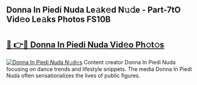## Donna In Piedi Nuda Le𝚊k𝚎d N𝚞𝚍e - Part-7tO Vid𝚎o Le𝚊ks Photos FS10B

# <h2><a href="http://fbct6h.evod.top/?m=Donna+In+Piedi+Nuda">🔗 👉🔴 Donna In Piedi Nuda Vid𝚎o Ph𝚘t𝚘s</a></h2>

[![Donna In Piedi Nuda N𝚞d𝚎s](https://i.imgur.com/8V9OHl7.gif)](http://fbct6h.evod.top/?m=Donna+In+Piedi+Nuda)
Content creator Donna In Piedi Nuda focusing on dance trends and lifestyle snippets. The media Donna In Piedi Nuda often sensationalizes the lives of public figures. 
